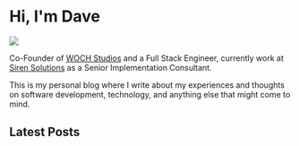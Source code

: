 <h1>Hi, I'm Dave</h1>
<div class="profile-container">
<img src="https://avatars.githubusercontent.com/u/4146149?v=4" class="profile-image" style="display: flex;"/>
<p class="profile-text">Co-Founder of <a href="https://www.wochstudios.com/">WOCH Studios</a> and a Full Stack Engineer, currently work at <a href="https://siren.io">Siren Solutions</a> as a Senior Implementation Consultant. </p>
</div>

This is my personal blog where I write about my experiences and thoughts on software development, technology, and anything else that might come to mind.

## Latest Posts
<div class="iframely-embed"><div class="iframely-responsive" style="height: 140px; padding-bottom: 0;"><a href="https://davemcpherson.dev/Vibe%20Coding%20is%20not%20a%20vibe" data-iframely-url="//iframely.net/hFbGqXG"></a></div></div><script async src="//iframely.net/embed.js"></script>

<br/>

<div class="iframely-embed"><div class="iframely-responsive" style="height: 140px; padding-bottom: 0;"><a href="https://davemcpherson.dev/Implementation%20Engineering" data-iframely-url="//iframely.net/ORfSXq3"></a></div></div><script async src="//iframely.net/embed.js"></script>

<br/>

<div class="iframely-embed"><div class="iframely-responsive" style="height: 140px; padding-bottom: 0;"><a href="https://davemcpherson.dev/Running%20a%20Bluesky%20Bot%20in%20Github%20Actions" data-iframely-url="//iframely.net/jLE87Rp"></a></div></div><script async src="//iframely.net/embed.js"></script>

